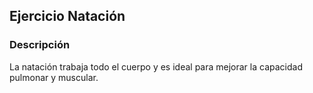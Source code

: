 ## Ejercicio Natación

### Descripción
La natación trabaja todo el cuerpo y es ideal para mejorar la capacidad pulmonar y muscular.
